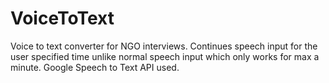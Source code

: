 # VoiceToText
Voice to text converter for NGO interviews.
Continues speech input for the user specified time unlike normal speech input which only works for max a minute.
Google Speech to Text API used.
